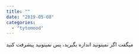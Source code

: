 ```yaml
---
title: ""
date: "2019-05-08"
categories: 
  - "tytomood"
---
```


میگفت اگر نمیتونید اندازه بگیرید،‌ پس نمیتونید پیشرفت کنید
